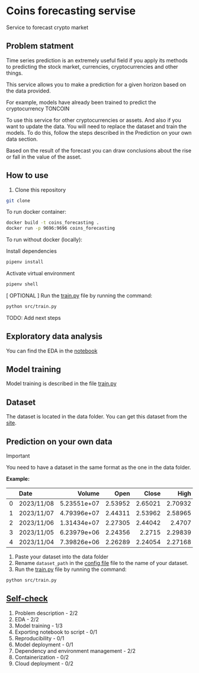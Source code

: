 # Coins forecasting servise

Service to forecast crypto market

## Problem statment

Time series prediction is an extremely useful field if you apply its methods to predicting the stock market, currencies, cryptocurrencies and other things.

This service allows you to make a prediction for a given horizon based on the data provided.

For example, models have already been trained to predict the cryptocurrency TONCOIN

To use this service for other cryptocurrencies or assets. And also if you want to update the data. You will need to replace the dataset and train the models. To do this, follow the steps described in the Prediction on your own data section.

Based on the result of the forecast you can draw conclusions about the rise or fall in the value of the asset.

## How to use

1. Clone this repository

```bash
git clone 
```

To run docker container:

```bash
docker build -t coins_forecasting .
docker run -p 9696:9696 coins_forecasting
```

To run without docker (locally):

Install dependencies

```bash
pipenv install
```

Activate virtual environment

```bash
pipenv shell
```

[ OPTIONAL ] Run the [train.py](src/train.py) file by running the command:

```bash
python src/train.py
```

TODO: Add next steps


## Exploratory data analysis

You can find the EDA in the [notebook](notebook.ipynb)

## Model training

Model training is described in the file [train.py](src/train.py)

## Dataset

The dataset is located in the data folder.
You can get this dataset from the [site](https://bitscreener.com/coins/toncoin/price-history).

## Prediction on your own data

> [!IMPORTANT]
> You need to have a dataset in the same
> format as the one in the data folder.

**Example:**

|    | Date       |      Volume |    Open |   Close |    High |     Low |
|---:|:-----------|------------:|--------:|--------:|--------:|--------:|
|  0 | 2023/11/08 | 5.23551e+07 | 2.53952 | 2.65021 | 2.70932 | 2.53312 |
|  1 | 2023/11/07 | 4.79396e+07 | 2.44311 | 2.53962 | 2.58965 | 2.37122 |
|  2 | 2023/11/06 | 1.31434e+07 | 2.27305 | 2.44042 | 2.4707  | 2.27305 |
|  3 | 2023/11/05 | 6.23979e+06 | 2.24356 | 2.2715  | 2.29839 | 2.23797 |
|  4 | 2023/11/04 | 7.39826e+06 | 2.26289 | 2.24054 | 2.27168 | 2.21834 |


1. Paste your dataset into the data folder
2. Rename `dataset_path` in the [config file](conf/conf.yaml) file to the name of your dataset.
3. Run the [train.py](src/train.py) file by running the command:

```bash
python src/train.py
```

## [Self-check](https://docs.google.com/spreadsheets/d/e/2PACX-1vQCwqAtkjl07MTW-SxWUK9GUvMQ3Pv_fF8UadcuIYLgHa0PlNu9BRWtfLgivI8xSCncQs82HDwGXSm3/pubhtml)

1. Problem description - 2/2
2. EDA - 2/2
3. Model training - 1/3
4. Exporting notebook to script - 0/1
5. Reproducibility - 0/1
6. Model deployment - 0/1
7. Dependency and environment management - 2/2
8. Containerization - 0/2
9. Cloud deployment - 0/2